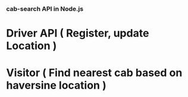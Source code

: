 ### cab-search API in Node.js

# Driver API ( Register, update Location )
# Visitor ( Find nearest cab based on haversine location )
